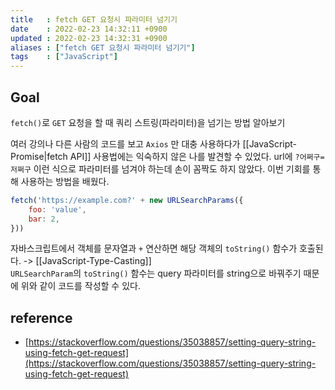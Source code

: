 ```yaml
---
title   : fetch GET 요청시 파라미터 넘기기  
date    : 2022-02-23 14:32:11 +0900
updated : 2022-02-23 14:32:31 +0900
aliases : ["fetch GET 요청시 파라미터 넘기기"]
tags    : ["JavaScript"]
---
```

## Goal 
`fetch()`로 `GET` 요청을 할 때 쿼리 스트링(파라미터)을 넘기는 방법 알아보기  

여러 강의나 다른 사람의 코드를 보고 `Axios` 만 대충 사용하다가 [[JavaScript-Promise|fetch API]] 사용법에는 익숙하지 않은 나를 발견할 수 있었다. url에 `?어쩌구=저쩌구` 이런 식으로 파라미터를 넘겨야 하는데 손이 꼼짝도 하지 않았다. 이번 기회를 통해 사용하는 방법을 배웠다.  

```javascript
fetch('https://example.com?' + new URLSearchParams({
    foo: 'value',
    bar: 2,
}))
```
자바스크립트에서 객체를 문자열과 `+` 연산하면 해당 객체의 `toString()` 함수가 호출된다.  -> [[JavaScript-Type-Casting]]  
`URLSearchParam`의 `toString()` 함수는 query 파라미터를 string으로 바꿔주기 때문에 위와 같이 코드를 작성할 수 있다. 

## reference
- [https://stackoverflow.com/questions/35038857/setting-query-string-using-fetch-get-request](https://stackoverflow.com/questions/35038857/setting-query-string-using-fetch-get-request)